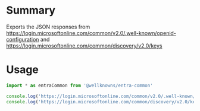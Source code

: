 # Summary

Exports the JSON responses from https://login.microsoftonline.com/common/v2.0/.well-known/openid-configuration and https://login.microsoftonline.com/common/discovery/v2.0/keys

# Usage

```js
import * as entraCommon from '@wellknowns/entra-common'

console.log('https://login.microsoftonline.com/common/v2.0/.well-known/openid-configuration', entra-common.metadata)
console.log('https://login.microsoftonline.com/common/discovery/v2.0/keys', entra-common.jwks)
```
